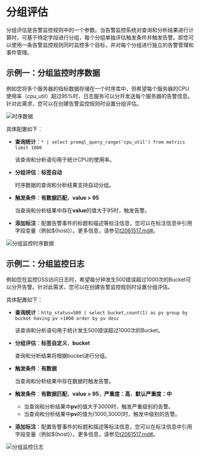 # 分组评估

分组评估是告警监控规则中的一个参数。当告警监控系统对查询和分析结果进行计算时，可基于特定字段进行分组，每个分组单独评估触发条件并触发告警。即您可以使用一条告警监控规则同时监控多个目标，并对每个分组进行独立的告警管理和事件管理。

## 示例一：分组监控时序数据

例如您将多个服务器的指标数据存储在一个时序库中，但希望每个服务器的CPU使用率（cpu\_util）超过95%时，日志服务可以分开发送每个服务器的告警信息。针对此需求，您可以在创建告警监控规则时设置分组评估。

![时序数据](https://static-aliyun-doc.oss-accelerate.aliyuncs.com/assets/img/zh-CN/2904038161/p262877.png)

具体配置如下：

-   **查询统计**：`* | select promql_query_range('cpu_util') from metrics limit 1000`

    该查询和分析语句用于统计CPU的使用率。

-   **分组评估**：**标签自动**

    时序数据的查询和分析结果支持自动分组。

-   **触发条件**：**有数据匹配**，**value \> 95**

    当查询和分析结果中存在**value**的值大于95时，触发告警。

-   **添加标注**：配置告警事件的标题和描述等标注信息，您可以在标注信息中引用字段变量（例如$\{host\}）。更多信息，请参见[t2061517.md\#]()。

![分组监控时序数据](https://static-aliyun-doc.oss-accelerate.aliyuncs.com/assets/img/zh-CN/3425038161/p263165.png)

## 示例二：分组监控日志

例如您在监控OSS访问日志时，希望每分钟发生500错误超过1000次的Bucket可以分开告警。针对此需求，您可以在创建告警监控规则时设置分组评估。

具体配置如下：

-   **查询统计**：`http_status=500 | select bucket,count(1) as pv group by bucket having pv >1000 order by pv desc`

    该查询和分析语句用于统计发生500错误超过1000次的Bucket。

-   **分组评估**：**标签自定义**，**bucket**

    查询和分析结果将根据bucket进行分组。

-   **触发条件**：**有数据**

    当查询和分析结果中存在数据时触发告警。

-   **触发条件**：**有数据匹配**，**value \> 95**，**严重度：高**，**默认严重度：中**
    -   当查询和分析结果中**pv**的值大于3000时，触发严重级别的告警。
    -   当查询和分析结果中**pv**的值为\(1000,3000\]时，触发中级别的告警。
-   **添加标注**：配置告警事件的标题和描述等标注信息，您可以在标注信息中引用字段变量（例如$\{host\}）。更多信息，请参见[t2061517.md\#]()。

![分组监控日志](https://static-aliyun-doc.oss-accelerate.aliyuncs.com/assets/img/zh-CN/9539838161/p262885.png)

